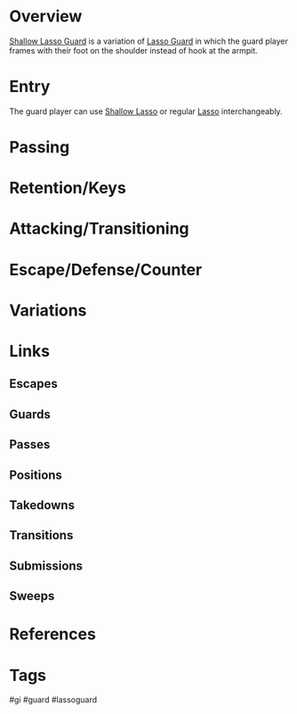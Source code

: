 # Overview
<u>Shallow Lasso Guard</u> is a variation of [Lasso Guard](obsidian://open?vault=Obsidian-BJJ-Notes&file=Guards%2FLasso%20Guard) in which the guard player frames with their foot on the shoulder instead of hook at the armpit.
# Entry
The guard player can use <u>Shallow Lasso</u> or regular [Lasso](obsidian://open?vault=Obsidian-BJJ-Notes&file=Guards%2FLasso%20Guard) interchangeably.
# Passing
# Retention/Keys
# Attacking/Transitioning
# Escape/Defense/Counter
# Variations
# Links
## Escapes
## Guards
## Passes
## Positions
## Takedowns
## Transitions
## Submissions
## Sweeps
# References
# Tags
#gi #guard #lassoguard